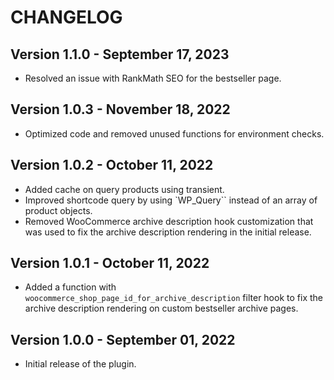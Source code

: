 # CHANGELOG

## Version 1.1.0 - September 17, 2023

- Resolved an issue with RankMath SEO for the bestseller page.

## Version 1.0.3 - November 18, 2022

- Optimized code and removed unused functions for environment checks.

## Version 1.0.2 - October 11, 2022

- Added cache on query products using transient.
- Improved shortcode query by using `WP_Query`` instead of an array of product objects.
- Removed WooCommerce archive description hook customization that was used to fix the archive description rendering in the initial release.

## Version 1.0.1 - October 11, 2022

- Added a function with `woocommerce_shop_page_id_for_archive_description` filter hook to fix the archive description rendering on custom bestseller archive pages.

## Version 1.0.0 - September 01, 2022

- Initial release of the plugin.
